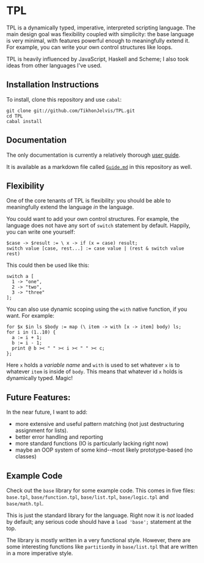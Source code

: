 # TPL

TPL is a dynamically typed, imperative, interpreted scripting language. The main design goal was flexibility coupled with simplicity: the base language is very minimal, with features powerful enough to meaningfully extend it. For example, you can write your own control structures like loops.

TPL is heavily influenced by JavaScript, Haskell and Scheme; I also took ideas from other languages I've used. 

## Installation Instructions

To install, clone this repository and use `cabal`:

    git clone git://github.com/TikhonJelvis/TPL.git
    cd TPL
    cabal install

## Documentation

The only documentation is currently a relatively thorough [user guide](http://inst.eecs.berkeley.edu/~tikhon/tpl).

It is available as a markdown file called [`Guide.md`](https://github.com/TikhonJelvis/TPL/blob/master/Guide.md) in this repository as well.

## Flexibility

One of the core tenants of TPL is flexibility: you should be able to meaningfully extend the language *in* the language. 

You could want to add your own control structures. For example, the language does not have any sort of `switch` statement by default. Happily, you can write one yourself:

    $case -> $result := \ x -> if (x = case) result;
    switch value [case, rest...] := case value | (rest & switch value rest)

This could then be used like this:

    switch a [
      1 -> "one",
      2 -> "two",
      3 -> "three"
    ];

You can also use dynamic scoping using the `with` native function, if you want. For example:

    for $x $in ls $body := map (\ item -> with [x -> item] body) ls;
    for i in (1..10) {
      a := i + 1;
      b := i - 1;
      print @ b >< " " >< i >< " " >< c;
    };

Here `x` holds a *variable name* and `with` is used to set whatever `x` is to whatever `item` is inside of `body`. This means that whatever id `x` holds is dynamically typed. Magic!

## Future Features:

In the near future, I want to add:
  
  - more extensive and useful pattern matching (not just destructuring assignment for lists).
  - better error handling and reporting
  - more standard functions (IO is particularly lacking right now)
  - maybe an OOP system of some kind--most likely prototype-based (no classes)

## Example Code

Check out the `base` library for some example code. This comes in five files: `base.tpl`, `base/function.tpl`, `base/list.tpl`, `base/logic.tpl` and `base/math.tpl`.

This is just the standard library for the language. Right now it is *not* loaded by default; any serious code should have a `load 'base';` statement at the top. 

The library is mostly written in a very functional style. However, there are some interesting functions like `partitionBy` in `base/list.tpl` that are written in a more imperative style.
